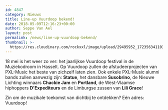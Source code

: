 ```yaml
---
id: 4847
category: Nieuws
title: Line-up Vuurdoop bekend!
date: 2018-05-09T12:16:23+00:00
author: Seppe Van Ael
layout: post
permalink: /news/line-up-vuurdoop-bekend/
thumbnail: >-
  https://res.cloudinary.com/rockxxl/image/upload/29495952_1723563411038594_9077421918490984448_n.png
---
```

18 mei is het weer zo ver: het jaarlijkse Vuurdoop festival in de Muziekodroom in Hasselt. Op Vuurdoop zullen de afstudeerprojecten van PXL-Music het beste van zichzelf laten zien. Ook enkele PXL-Music alumni bands zullen aanwezig zijn: **Statue**, het dansbare **Susobrino**, de Nieuwe Lichting winnaars **Chackie Jam** en **Portland**, de West-Vlaamse hiphoppers **D'Expediteurs** en de Limburgse zussen van **Lili Grace**!

Zin om de muzikale toekomst van dichtbij te ontdekken? Eén adres: Vuurdoop!
